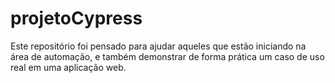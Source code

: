 # projetoCypress
Este repositório foi pensado para ajudar aqueles que estão iniciando na área de automação, e também demonstrar de forma prática um caso de uso real em uma aplicação web.

